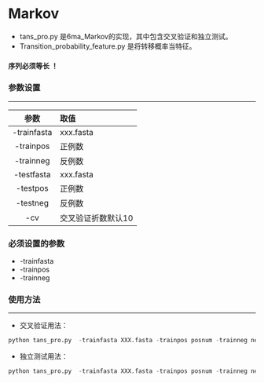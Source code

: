 # Markov

* tans_pro.py 是6ma_Markov的实现，其中包含交叉验证和独立测试。
* Transition_probability_feature.py 是将转移概率当特征。
#### 序列必须等长 ！
### 参数设置
*******************

|参数|取值|
|:-:|:-|  
|-trainfasta|xxx.fasta|    
-trainpos|    	正例数  
-trainneg|       	反例数  
-testfasta  | 	 xxx.fasta
-testpos   | 	正例数  
-testneg  |		反例数  
-cv   |		交叉验证折数默认10  
### 必须设置的参数
* -trainfasta
* -trainpos
* -trainneg
### 使用方法
*********************
* 交叉验证用法：
```py
python tans_pro.py  -trainfasta XXX.fasta -trainpos posnum -trainneg negnum -cv cv
```
* 独立测试用法：
```py
python tans_pro.py  -trainfasta XXX.fasta -trainpos posnum -trainneg negnum -testfasta XXX.fasta -testpos num -testneg num 
```
